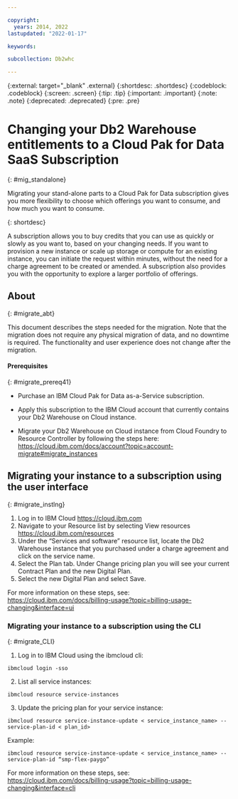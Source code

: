 ```yaml
---

copyright:
  years: 2014, 2022
lastupdated: "2022-01-17"

keywords:

subcollection: Db2whc

---
```


<!-- Attribute definitions --> 
{:external: target="_blank" .external}
{:shortdesc: .shortdesc}
{:codeblock: .codeblock}
{:screen: .screen}
{:tip: .tip}
{:important: .important}
{:note: .note}
{:deprecated: .deprecated}
{:pre: .pre}

# Changing your Db2 Warehouse entitlements to a Cloud Pak for Data SaaS Subscription
{: #mig_standalone}

Migrating your stand-alone parts to a Cloud Pak for Data subscription gives you more flexibility to choose which offerings you want to consume, and how much you want to consume. 

{: shortdesc}

A subscription allows you to buy credits that you can use as quickly or slowly as you want to, based on your changing needs.  If you want to provision a new instance or scale up storage or compute for an existing instance, you can initiate the request within minutes, without the need for a charge agreement to be created or amended. A subscription also provides you with the opportunity to explore a larger portfolio of offerings.



## About
{: #migrate_abt}

This document describes the steps needed for the migration.  Note that the migration does not require any physical migration of data, and no downtime is required.  The functionality and user experience does not change after the migration.

#### Prerequisites
{: #migrate_prereq41}

- Purchase an IBM Cloud Pak for Data as-a-Service subscription.

- Apply this subscription to the IBM Cloud account that currently contains your Db2 Warehouse on Cloud instance.

- Migrate your Db2 Warehouse on Cloud instance from Cloud Foundry to Resource Controller by following the steps here: https://cloud.ibm.com/docs/account?topic=account-migrate#migrate_instances



## Migrating your instance to a subscription using the user interface
{: #migrate_instlng}

1)	Log in to IBM Cloud https://cloud.ibm.com
2)	Navigate to your Resource list by selecting View resources https://cloud.ibm.com/resources
3)	Under the “Services and software” resource list, locate the Db2 Warehouse instance that you purchased under a charge agreement and click on the service name.
4)	Select the Plan tab. Under Change pricing plan you will see your current Contract Plan and the new Digital Plan.
5)	Select the new Digital Plan and select Save.

For more information on these steps, see:
https://cloud.ibm.com/docs/billing-usage?topic=billing-usage-changing&interface=ui



### Migrating your instance to a subscription using the CLI
{: #migrate_CLI}

1)	Log in to IBM Cloud using the ibmcloud cli:

  `ibmcloud login -sso` 


2)	List all service instances:

  `ibmcloud resource service-instances` 


3)	Update the pricing plan for your service instance:

  `ibmcloud resource service-instance-update < service_instance_name> --service-plan-id < plan_id>` 

Example:

  `ibmcloud resource service-instance-update < service_instance_name> --service-plan-id “smp-flex-paygo”` 



For more information on these steps, see:
https://cloud.ibm.com/docs/billing-usage?topic=billing-usage-changing&interface=cli




